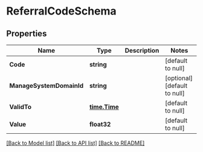 # ReferralCodeSchema

## Properties
Name | Type | Description | Notes
------------ | ------------- | ------------- | -------------
**Code** | **string** |  | [default to null]
**ManageSystemDomainId** | **string** |  | [optional] [default to null]
**ValidTo** | [**time.Time**](time.Time.md) |  | [default to null]
**Value** | **float32** |  | [default to null]

[[Back to Model list]](../README.md#documentation-for-models) [[Back to API list]](../README.md#documentation-for-api-endpoints) [[Back to README]](../README.md)


